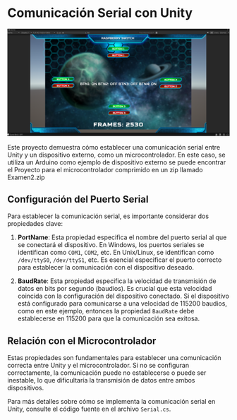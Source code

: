 # Comunicación Serial con Unity

![Proyecto](ImagenProyecto.png)

Este proyecto demuestra cómo establecer una comunicación serial entre Unity y un dispositivo externo, como un microcontrolador. En este caso, se utiliza un Arduino como ejemplo de dispositivo externo se puede encontrar el Proyecto para el microcontrolador comprimido en un zip llamado Examen2.zip

## Configuración del Puerto Serial

Para establecer la comunicación serial, es importante considerar dos propiedades clave:

1. **PortName**: Esta propiedad especifica el nombre del puerto serial al que se conectará el dispositivo. En Windows, los puertos seriales se identifican como `COM1`, `COM2`, etc. En Unix/Linux, se identifican como `/dev/ttyS0`, `/dev/ttyS1`, etc. Es esencial especificar el puerto correcto para establecer la comunicación con el dispositivo deseado.

2. **BaudRate**: Esta propiedad especifica la velocidad de transmisión de datos en bits por segundo (baudios). Es crucial que esta velocidad coincida con la configuración del dispositivo conectado. Si el dispositivo está configurado para comunicarse a una velocidad de 115200 baudios, como en este ejemplo, entonces la propiedad `BaudRate` debe establecerse en 115200 para que la comunicación sea exitosa.

## Relación con el Microcontrolador

Estas propiedades son fundamentales para establecer una comunicación correcta entre Unity y el microcontrolador. Si no se configuran correctamente, la comunicación puede no establecerse o puede ser inestable, lo que dificultaría la transmisión de datos entre ambos dispositivos.

Para más detalles sobre cómo se implementa la comunicación serial en Unity, consulte el código fuente en el archivo `Serial.cs`.
